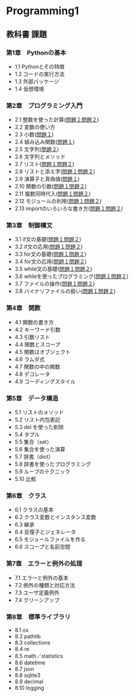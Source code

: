 # Programming1
## 教科書 課題
### 第1章　Pythonの基本
* 1.1 Pythonとその特徴
* 1.2 コードの実行方法
* 1.3 外部パッケージ
* 1.4 仮想環境
### 第2章　プログラミング入門
* 2.1 整数を使った計算([問題１](CHAPTER02/2.1oparetor/Q2_1_1.py)[問題２](CHAPTER02/2.1oparetor/Q2_1_2.py))
* 2.2 変数の使い方
* 2.3 小数([問題１](CHAPTER02/2.3few/Q2_3_1.py))
* 2.4 組み込み関数([問題１](CHAPTER02/2.4/Q2_4_1.py))
* 2.5 文字列([問題２](CHAPTER02/2.5string/Q2_5_2.py))
* 2.6 文字列とメソッド
* 2.7 リスト([問題１](CHAPTER02/2.7list/Q2_7_1.py)[問題２](CHAPTER02/2.7list/Q2_7_2.py))
* 2.8 リストと添え字([問題１](CHAPTER02/2.8list_index/Q2_8_1.py)[問題２](CHAPTER02/2.8list_index/.py))
* 2.9 演算子と真偽値([問題１](CHAPTER02/2.9ope_boolean/Q2_9_1.py))
* 2.10 関数の引数([問題１](CHAPTER02/2.10Function_Arguments/Q2_10_1.py)[問題２](CHAPTER02/2.10Function_Arguments/Q2_10_2.py))     
* 2.11 複数同時代入([問題１](CHAPTER02/2.11SequenceUnpacking/Q2_11_1.py)[問題２](CHAPTER02/2.11SequenceUnpacking/Q2_11_2.py))
* 2.12 モジュールの利用([問題１](CHAPTER02/2.12Module/Q2_12_1.py)[問題２](CHAPTER02/2.12Module/Q2_12_2.py))
* 2.13 importのいろいろな書き方([問題１](CHAPTER02/2.13ImportDrow/Q2_13_1.py)[問題２](CHAPTER02/2.13ImportDrow/Q2_13_2.py))
### 第3章　制御構文
* 3.1 if文の基礎([問題１](CHAPTER03/3.1if_base/Q3_1_1.py)[問題２](CHAPTER03/3.1if_base/Q3_1_2.py))
* 3.2 if文の応用([問題１](CHAPTER03/3.2if/Q3_2_1.py)[問題２](CHAPTER03/3.2if/Q3_2_2.py))
* 3.3 for文の基礎([問題１](CHAPTER03/3.3for_base/Q3_3_1.py)[問題２](CHAPTER03/3.3for_base/Q3_3_2.py))
* 3.4 for文の応用([問題１](CHAPTER03/3.4for/Q3_4_1.py)[問題２](CHAPTER03/3.4for/Q3_4_2.py))
* 3.5 while文の基礎([問題１](CHAPTER03/3.5while_base/Q3_5_1.py)[問題２](CHAPTER03/3.5while_base/Q3_5_2.py))
* 3.6 whileを使ったプログラミング([問題１](CHAPTER03/3.6while_program/Q3_6_1.py)[問題２](CHAPTER03/3.6while_program/Q3_6_2.py))
* 3.7 ファイルの操作([問題１](CHAPTER03/3.7UseFile/Q3_7_1.py)[問題２](CHAPTER03/3.7UseFile/Q3_7_2.py))
* 3.8 バイナリファイルの扱い([問題１](CHAPTER03/3.8BinaryFile/Q3_8_1.py)[問題２](CHAPTER03/3.8BinaryFile/Q3_8_1.py))
### 第4章　関数
* 4.1 関数の書き方
* 4.2 キーワード引数
* 4.3 引数リスト
* 4.4 関数とスコープ
* 4.5 関数はオブジェクト
* 4.6 ラムダ式
* 4.7 関数の中の関数
* 4.8 デコレータ
* 4.9 コーディングスタイル
### 第5章　データ構造
* 5.1 リストのメソッド
* 5.2 リスト内包表記
* 5.3 del を使った削除
* 5.4 タプル
* 5.5 集合（set）
* 5.6 集合を使った演算
* 5.7 辞書（dict）
* 5.8 辞書を使ったプログラミング
* 5.9 ループのテクニック
* 5.10 比較
### 第6章　クラス
* 6.1 クラスの基本
* 6.2 クラス変数とインスタンス変数
* 6.3 継承
* 6.4 反復子とジェネレータ
* 6.5 モジュールファイルを作る
* 6.6 スコープと名前空間
### 第7章　エラーと例外の処理
* 7.1 エラーと例外の基本
* 7.2 例外の種類と対応方法
* 7.3 ユーザ定義例外
* 7.4 クリーンアップ
### 第8章　標準ライブラリ
* 8.1 os
* 8.2 pathlib
* 8.3 collections
* 8.4 re
* 8.5 math／statistics
* 8.6 datetime
* 8.7 json
* 8.8 sqlite3
* 8.9 decimal
* 8.10 logging
